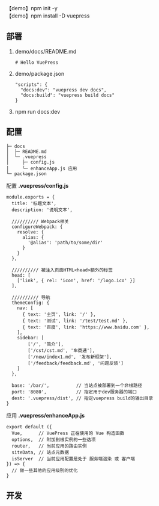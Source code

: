 【demo】npm init -y<br>
【demo】npm install -D vuepress

## 部署
1. demo/docs/README.md
    ```
    # Hello VuePress
    ```
2. demo/package.json
    ```
    "scripts": {
      "docs:dev": "vuepress dev docs",
      "docs:build": "vuepress build docs"
    }
    ```
3. npm run docs:dev

## 配置
```
├─ docs
│  ├─ README.md
│  └─ .vuepress
│     ├─ config.js
│     └─ enhanceApp.js 应用
└─ package.json
```

 
配置 **.vuepress/config.js**
```
module.exports = {
  title: '标题文本',
  description: '说明文本',

  ////////// Webpack相关
  configureWebpack: {
    resolve: {
      alias: {
        '@alias': 'path/to/some/dir'
      }
    }
  },

  ////////// 被注入页面HTML<head>额外的标签
  head: [
    ['link', { rel: 'icon', href: '/logo.ico' }]
  ],

  ////////// 导航
  themeConfig: {
    nav: [
      { text: '主页', link: '/' },
      { text: '测试', link: '/test/test.md' },
      { text: '百度', link: 'https://www.baidu.com' },
    ],
    sidebar: [
        ['/', '简介'],
        ['/cst/cst.md', '车商通'],
        ['/new/index1.md', '发布新框架'],
        ['/feedback/feedback.md', '问题反馈']
    ]
  },

  base: '/bar/',          // 当站点被部署到一个非根路径
  port: '8080',           // 指定用于dev服务器的端口
  dest: '.vuepress/dist', // 指定vuepress build的输出目录
}
```
应用 **.vuepress/enhanceApp.js**
```
export default ({
  Vue,      // VuePress 正在使用的 Vue 构造函数
  options,  // 附加到根实例的一些选项
  router,   // 当前应用的路由实例
  siteData, // 站点元数据
  isServer  // 当前应用配置是处于 服务端渲染 或 客户端
}) => {
  // 做一些其他的应用级别的优化
}
```


## 开发




